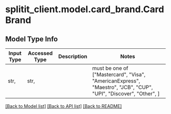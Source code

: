 # splitit_client.model.card_brand.CardBrand

## Model Type Info
Input Type | Accessed Type | Description | Notes
------------ | ------------- | ------------- | -------------
str,  | str,  |  | must be one of ["Mastercard", "Visa", "AmericanExpress", "Maestro", "JCB", "CUP", "UPI", "Discover", "Other", ] 

[[Back to Model list]](../../README.md#documentation-for-models) [[Back to API list]](../../README.md#documentation-for-api-endpoints) [[Back to README]](../../README.md)

